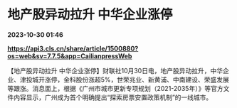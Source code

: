 # 地产股异动拉升 中华企业涨停

**2023-10-30 01:46**

**https://api3.cls.cn/share/article/1500880?os=web&sv=7.7.5&app=CailianpressWeb**

【地产股异动拉升 中华企业涨停】财联社10月30日电，地产股异动拉升，中华企业、津投城开涨停，金科股份涨超5%，世荣兆业、新黄浦、中南建设、荣盛发展等跟涨。消息面上，根据《广州市城市更新专项规划（2021-2035年）》等官方文件内容显示，广州成为首个明确提出“探索房票安置政策机制”的一线城市。